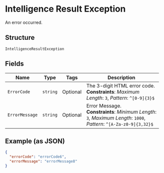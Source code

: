 
# Intelligence Result Exception

An error occurred.

## Structure

`IntelligenceResultException`

## Fields

| Name | Type | Tags | Description |
|  --- | --- | --- | --- |
| `ErrorCode` | `string` | Optional | The 3-digit HTML error code.<br>**Constraints**: *Maximum Length*: `3`, *Pattern*: `^[0-9]{3}$` |
| `ErrorMessage` | `string` | Optional | Error Message.<br>**Constraints**: *Minimum Length*: `3`, *Maximum Length*: `1000`, *Pattern*: `^[A-Za-z0-9]{3,32}$` |

## Example (as JSON)

```json
{
  "errorCode": "errorCode6",
  "errorMessage": "errorMessage8"
}
```

